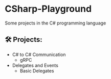# CSharp-Playground
Some projects in the C# programming language

## 🛠️ Projects:
- C# to C# Communication
  * gRPC
- Delegates and Events
  * Basic Delegates
